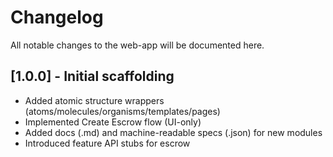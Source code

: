 # Changelog

All notable changes to the web-app will be documented here.

## [1.0.0] - Initial scaffolding
- Added atomic structure wrappers (atoms/molecules/organisms/templates/pages)
- Implemented Create Escrow flow (UI-only)
- Added docs (.md) and machine-readable specs (.json) for new modules
- Introduced feature API stubs for escrow

